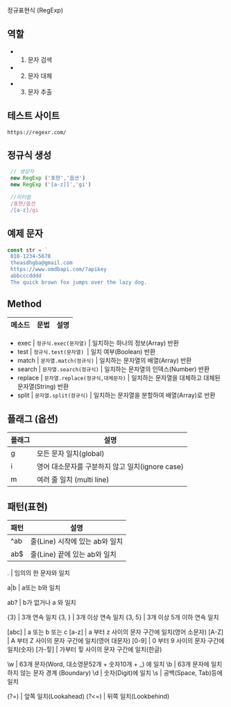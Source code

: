 정규표현식 (RegExp)

## 역할
- 1. 문자 검색
- 2. 문자 대체
- 3. 문자 추출

## 테스트 사이트

    https://regexr.com/

## 정규식 생성
 ``` js
  // 생성자
  new RegExp ('표현','옵션')
  new RegExp ('[a-z]]','gi')

  //리터럴
  /표현/옵션
  /[a-z]/gi
  ```
## 예제 문자
``` js
const str = `
 010-1234-5678
 theasdhgba@gmail.com
 https://www.omdbapi.com/?apikey
 abbcccdddd
 The quick brown fox jumps over the lazy dog.

```
  ## Method
  메소드 | 문법 | 설명
  -- | -- | -- | 
  
  - exec | `정규식.exec(문자열)` | 일치하는 하나의 정보(Array) 반환
- test | `정규식.test(문자열) `| 일치 여부(Boolean) 반환
- match	| `문자열.match(정규식)`	| 일치하는 문자열의 배열(Array) 반환
- search | `문자열.search(정규식)` | 일치하는 문자열의 인덱스(Number) 반환
- replace | `문자열.replace(정규식,대체문자)` |	일치하는 문자열을 대체하고 대체된 문자열(String) 반환
- split | `문자열.split(정규식)` | 일치하는 문자열을 분할하여 배열(Array)로 반환

## 플래그 (옵션)
 플래그 | 설명
 -- | --
 g | 모든 문자 일치(global)
 i | 영어 대소문자를 구분하지 않고 일치(ignore case)
 m | 여러 줄 일치 (multi line)

 ## 패턴(표현)
 패턴 | 설명
 -- | --
 ^ab | 줄(Line) 시작에 있는 ab와 일치
 ab$ | 줄(Line) 끝에 있는 ab와 일치

. | 임의의 한 문자와 일치

a&verbar;b | a또는 b와 일치

ab? | b가 없거나 a 와 일치

{3} | 3개 연속 일치
{3, } | 3개 이상 연속 일치
{3, 5} | 3개 이상 5개 이하 연속 일치

[abc] | a 또는 b 또는 c
[a-z] | a 부터 z 사이의 문자 구간에 일치(영어 소문자)
[A-Z] | A 부터 Z 사이의 문자 구간에 일치(영어 대문자)
[0-9] | 0 부터 9 사이의 문자 구간에 일치(숫자)
[가-힣] | 가부터 힣 사이의 문자 구간에 일치(한글)

\w | 63개 문자(Word, 대소영문52개 + 숫자10개 + _) 에 일치
\b | 63개 문자에 일치하지 않는 문자 경계 (Boundary)
\d | 숫자(Digit)에 일치 
\s | 공백(Space, Tab)등에 일치

(?=) | 앞쪽 일치(Lookahead)
(?<=) | 뒤쪽 일치(Lookbehind)